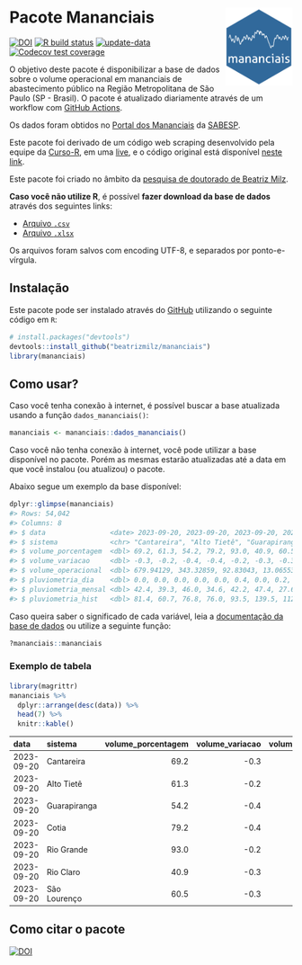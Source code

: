 
<!-- README.md is generated from README.Rmd. Please edit that file -->

# Pacote Mananciais <img src="man/figures/hexlogo.png" align="right" width = "120px"/>

<!-- badges: start -->

[![DOI](https://zenodo.org/badge/DOI/10.5281/zenodo.4733056.svg)](https://doi.org/10.5281/zenodo.4733056)
[![R build
status](https://github.com/beatrizmilz/mananciais/workflows/R-CMD-check/badge.svg)](https://github.com/beatrizmilz/mananciais/actions)
[![update-data](https://github.com/beatrizmilz/mananciais/actions/workflows/2-update_data.yaml/badge.svg)](https://github.com/beatrizmilz/mananciais/actions/workflows/2-update_data.yaml)
[![Codecov test
coverage](https://codecov.io/gh/beatrizmilz/mananciais/branch/master/graph/badge.svg)](https://codecov.io/gh/beatrizmilz/mananciais?branch=master)
<!-- badges: end -->

O objetivo deste pacote é disponibilizar a base de dados sobre o volume
operacional em mananciais de abastecimento público na Região
Metropolitana de São Paulo (SP - Brasil). O pacote é atualizado
diariamente através de um workflow com [GitHub
Actions](https://github.com/beatrizmilz/mananciais/actions).

Os dados foram obtidos no [Portal dos
Mananciais](http://mananciais.sabesp.com.br/Situacao) da
[SABESP](http://site.sabesp.com.br/site/Default.aspx).

Este pacote foi derivado de um código web scraping desenvolvido pela
equipe da [Curso-R](https://www.curso-r.com/), em uma
[live](https://youtu.be/jvZIxrMmOcQ), e o código original está
disponível [neste
link](https://github.com/curso-r/lives/blob/master/drafts/20200730_scraper_sabesp.R).

Este pacote foi criado no âmbito da [pesquisa de doutorado de Beatriz
Milz](https://beatrizmilz.github.io/tese/).

**Caso você não utilize R**, é possível **fazer download da base de
dados** através dos seguintes links:

- [Arquivo
  `.csv`](https://github.com/beatrizmilz/mananciais/raw/master/inst/extdata/mananciais.csv)
- [Arquivo
  `.xlsx`](https://github.com/beatrizmilz/mananciais/blob/master/inst/extdata/mananciais.xlsx?raw=true)

Os arquivos foram salvos com encoding UTF-8, e separados por
ponto-e-vírgula.

## Instalação

Este pacote pode ser instalado através do [GitHub](https://github.com/)
utilizando o seguinte código em `R`:

``` r
# install.packages("devtools")
devtools::install_github("beatrizmilz/mananciais")
library(mananciais)
```

## Como usar?

Caso você tenha conexão à internet, é possível buscar a base atualizada
usando a função `dados_mananciais()`:

``` r
mananciais <- mananciais::dados_mananciais() 
```

Caso você não tenha conexão à internet, você pode utilizar a base
disponível no pacote. Porém as mesmas estarão atualizadas até a data em
que você instalou (ou atualizou) o pacote.

Abaixo segue um exemplo da base disponível:

``` r
dplyr::glimpse(mananciais)
#> Rows: 54,042
#> Columns: 8
#> $ data                <date> 2023-09-20, 2023-09-20, 2023-09-20, 2023-09-20, 2…
#> $ sistema             <chr> "Cantareira", "Alto Tietê", "Guarapiranga", "Cotia…
#> $ volume_porcentagem  <dbl> 69.2, 61.3, 54.2, 79.2, 93.0, 40.9, 60.5, 69.5, 61…
#> $ volume_variacao     <dbl> -0.3, -0.2, -0.4, -0.4, -0.2, -0.3, -0.3, -0.3, -0…
#> $ volume_operacional  <dbl> 679.94129, 343.32859, 92.83043, 13.06553, 104.3432…
#> $ pluviometria_dia    <dbl> 0.0, 0.0, 0.0, 0.0, 0.0, 0.4, 0.0, 0.2, 0.8, 0.2, …
#> $ pluviometria_mensal <dbl> 42.4, 39.3, 46.0, 34.6, 42.2, 47.4, 27.6, 42.4, 39…
#> $ pluviometria_hist   <dbl> 81.4, 60.7, 76.8, 76.0, 93.5, 139.5, 112.8, 81.4, …
```

Caso queira saber o significado de cada variável, leia a [documentação
da base de
dados](https://beatrizmilz.github.io/mananciais/reference/mananciais.html)
ou utilize a seguinte função:

``` r
?mananciais::mananciais
```

### Exemplo de tabela

``` r
library(magrittr)
mananciais %>% 
  dplyr::arrange(desc(data)) %>% 
  head(7) %>%
  knitr::kable()
```

| data       | sistema      | volume_porcentagem | volume_variacao | volume_operacional | pluviometria_dia | pluviometria_mensal | pluviometria_hist |
|:-----------|:-------------|-------------------:|----------------:|-------------------:|-----------------:|--------------------:|------------------:|
| 2023-09-20 | Cantareira   |               69.2 |            -0.3 |          679.94129 |              0.0 |                42.4 |              81.4 |
| 2023-09-20 | Alto Tietê   |               61.3 |            -0.2 |          343.32859 |              0.0 |                39.3 |              60.7 |
| 2023-09-20 | Guarapiranga |               54.2 |            -0.4 |           92.83043 |              0.0 |                46.0 |              76.8 |
| 2023-09-20 | Cotia        |               79.2 |            -0.4 |           13.06553 |              0.0 |                34.6 |              76.0 |
| 2023-09-20 | Rio Grande   |               93.0 |            -0.2 |          104.34325 |              0.0 |                42.2 |              93.5 |
| 2023-09-20 | Rio Claro    |               40.9 |            -0.3 |            5.58579 |              0.4 |                47.4 |             139.5 |
| 2023-09-20 | São Lourenço |               60.5 |            -0.3 |           53.72418 |              0.0 |                27.6 |             112.8 |

## Como citar o pacote

[![DOI](https://zenodo.org/badge/DOI/10.5281/zenodo.4733056.svg)](https://doi.org/10.5281/zenodo.4733056)
